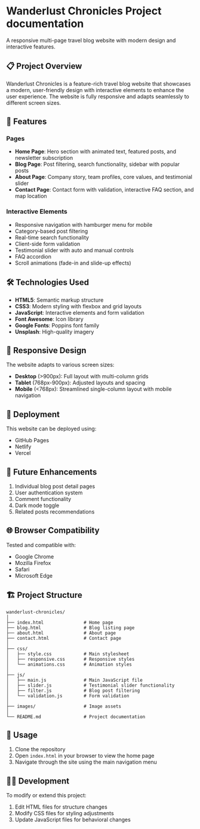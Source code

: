 # Wanderlust Chronicles Project documentation

A responsive multi-page travel blog website with modern design and interactive features.

## 📋 Project Overview

Wanderlust Chronicles is a feature-rich travel blog website that showcases a modern, user-friendly design with interactive elements to enhance the user experience. The website is fully responsive and adapts seamlessly to different screen sizes.

## 🌟 Features

### Pages
- **Home Page**: Hero section with animated text, featured posts, and newsletter subscription
- **Blog Page**: Post filtering, search functionality, sidebar with popular posts
- **About Page**: Company story, team profiles, core values, and testimonial slider
- **Contact Page**: Contact form with validation, interactive FAQ section, and map location

### Interactive Elements
- Responsive navigation with hamburger menu for mobile
- Category-based post filtering
- Real-time search functionality
- Client-side form validation
- Testimonial slider with auto and manual controls
- FAQ accordion
- Scroll animations (fade-in and slide-up effects)

## 🛠️ Technologies Used

- **HTML5**: Semantic markup structure
- **CSS3**: Modern styling with flexbox and grid layouts
- **JavaScript**: Interactive elements and form validation
- **Font Awesome**: Icon library
- **Google Fonts**: Poppins font family
- **Unsplash**: High-quality imagery

## 📱 Responsive Design

The website adapts to various screen sizes:
- **Desktop** (>900px): Full layout with multi-column grids
- **Tablet** (768px-900px): Adjusted layouts and spacing
- **Mobile** (<768px): Streamlined single-column layout with mobile navigation

## 🚀 Deployment

This website can be deployed using:
- GitHub Pages
- Netlify
- Vercel

## 🔮 Future Enhancements

1. Individual blog post detail pages
2. User authentication system
3. Comment functionality
4. Dark mode toggle
5. Related posts recommendations

## 🌐 Browser Compatibility

Tested and compatible with:
- Google Chrome
- Mozilla Firefox
- Safari
- Microsoft Edge

## 🏗️ Project Structure

```
wanderlust-chronicles/
│
├── index.html               # Home page
├── blog.html                # Blog listing page
├── about.html               # About page
├── contact.html             # Contact page
│
├── css/
│   ├── style.css            # Main stylesheet
│   ├── responsive.css       # Responsive styles
│   └── animations.css       # Animation styles
│
├── js/
│   ├── main.js              # Main JavaScript file
│   ├── slider.js            # Testimonial slider functionality
│   ├── filter.js            # Blog post filtering
│   └── validation.js        # Form validation
│
├── images/                  # Image assets
│
└── README.md                # Project documentation
```

## 📄 Usage

1. Clone the repository
2. Open `index.html` in your browser to view the home page
3. Navigate through the site using the main navigation menu

## 👨‍💻 Development

To modify or extend this project:

1. Edit HTML files for structure changes
2. Modify CSS files for styling adjustments
3. Update JavaScript files for behavioral changes